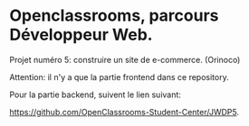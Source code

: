 <h1>Openclassrooms, parcours Développeur Web.</h1>

Projet numéro 5: construire un site de e-commerce. (Orinoco)

Attention: il n'y a que la partie frontend dans ce repository.

Pour la partie backend, suivent le lien suivant:

https://github.com/OpenClassrooms-Student-Center/JWDP5.
